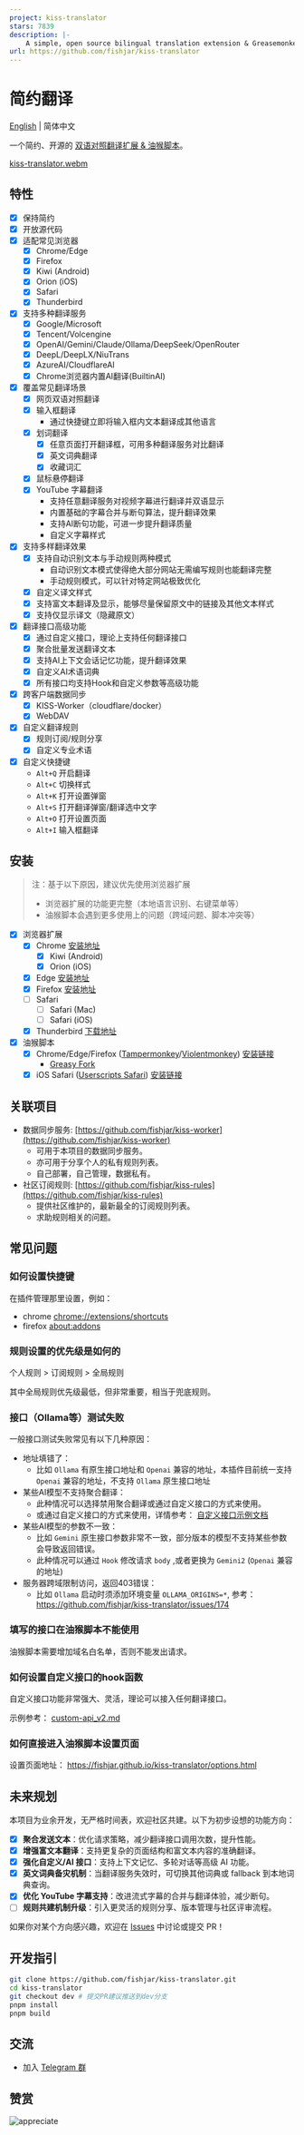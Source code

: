 ```yaml
---
project: kiss-translator
stars: 7839
description: |-
    A simple, open source bilingual translation extension & Greasemonkey script (一个简约、开源的 双语对照翻译扩展 & 油猴脚本)
url: https://github.com/fishjar/kiss-translator
---
```


# 简约翻译

[English](README.en.md) | 简体中文

一个简约、开源的 [双语对照翻译扩展 & 油猴脚本](https://github.com/fishjar/kiss-translator)。

[kiss-translator.webm](https://github.com/fishjar/kiss-translator/assets/1157624/f7ba8a5c-e4a8-4d5a-823a-5c5c67a0a47f)

## 特性

- [x] 保持简约
- [x] 开放源代码
- [x] 适配常见浏览器
  - [x] Chrome/Edge
  - [x] Firefox
  - [x] Kiwi (Android)
  - [x] Orion (iOS)
  - [x] Safari
  - [x] Thunderbird
- [x] 支持多种翻译服务
  - [x] Google/Microsoft
  - [x] Tencent/Volcengine
  - [x] OpenAI/Gemini/Claude/Ollama/DeepSeek/OpenRouter
  - [x] DeepL/DeepLX/NiuTrans
  - [x] AzureAI/CloudflareAI
  - [x] Chrome浏览器内置AI翻译(BuiltinAI)
- [x] 覆盖常见翻译场景
  - [x] 网页双语对照翻译
  - [x] 输入框翻译
    - 通过快捷键立即将输入框内文本翻译成其他语言
  - [x] 划词翻译
    - [x] 任意页面打开翻译框，可用多种翻译服务对比翻译
    - [x] 英文词典翻译
    - [x] 收藏词汇
  - [x] 鼠标悬停翻译
  - [x] YouTube 字幕翻译
    - 支持任意翻译服务对视频字幕进行翻译并双语显示
    - 内置基础的字幕合并与断句算法，提升翻译效果
    - 支持AI断句功能，可进一步提升翻译质量
    - 自定义字幕样式
- [x] 支持多样翻译效果
  - [x] 支持自动识别文本与手动规则两种模式
    - 自动识别文本模式使得绝大部分网站无需编写规则也能翻译完整
    - 手动规则模式，可以针对特定网站极致优化
  - [x] 自定义译文样式
  - [x] 支持富文本翻译及显示，能够尽量保留原文中的链接及其他文本样式
  - [x] 支持仅显示译文（隐藏原文）
- [x] 翻译接口高级功能
  - [x] 通过自定义接口，理论上支持任何翻译接口
  - [x] 聚合批量发送翻译文本
  - [x] 支持AI上下文会话记忆功能，提升翻译效果
  - [x] 自定义AI术语词典
  - [x] 所有接口均支持Hook和自定义参数等高级功能
- [x] 跨客户端数据同步
  - [x] KISS-Worker（cloudflare/docker）
  - [x] WebDAV
- [x] 自定义翻译规则
  - [x] 规则订阅/规则分享
  - [x] 自定义专业术语
- [x] 自定义快捷键
  - `Alt+Q` 开启翻译
  - `Alt+C` 切换样式
  - `Alt+K` 打开设置弹窗
  - `Alt+S` 打开翻译弹窗/翻译选中文字
  - `Alt+O` 打开设置页面
  - `Alt+I` 输入框翻译

## 安装

> 注：基于以下原因，建议优先使用浏览器扩展
>
> - 浏览器扩展的功能更完整（本地语言识别、右键菜单等）
> - 油猴脚本会遇到更多使用上的问题（跨域问题、脚本冲突等）

- [x] 浏览器扩展
  - [x] Chrome [安装地址](https://chrome.google.com/webstore/detail/kiss-translator/bdiifdefkgmcblbcghdlonllpjhhjgof?hl=zh-CN)
    - [x] Kiwi (Android)
    - [x] Orion (iOS)
  - [x] Edge [安装地址](https://microsoftedge.microsoft.com/addons/detail/%E7%AE%80%E7%BA%A6%E7%BF%BB%E8%AF%91/jemckldkclkinpjighnoilpbldbdmmlh?hl=zh-CN)
  - [x] Firefox [安装地址](https://addons.mozilla.org/zh-CN/firefox/addon/kiss-translator/)
  - [ ] Safari
    - [ ] Safari (Mac)
    - [ ] Safari (iOS) 
  - [x] Thunderbird [下载地址](https://github.com/fishjar/kiss-translator/releases)
- [x] 油猴脚本
  - [x] Chrome/Edge/Firefox ([Tampermonkey](https://www.tampermonkey.net/)/[Violentmonkey](https://violentmonkey.github.io/)) [安装链接](https://fishjar.github.io/kiss-translator/kiss-translator.user.js)
    - [Greasy Fork](https://greasyfork.org/zh-CN/scripts/472840-kiss-translator)
  - [x] iOS Safari ([Userscripts Safari](https://github.com/quoid/userscripts)) [安装链接](https://fishjar.github.io/kiss-translator/kiss-translator-ios-safari.user.js)

## 关联项目

- 数据同步服务: [https://github.com/fishjar/kiss-worker](https://github.com/fishjar/kiss-worker)
  - 可用于本项目的数据同步服务。
  - 亦可用于分享个人的私有规则列表。
  - 自己部署，自己管理，数据私有。
- 社区订阅规则: [https://github.com/fishjar/kiss-rules](https://github.com/fishjar/kiss-rules)
  - 提供社区维护的，最新最全的订阅规则列表。
  - 求助规则相关的问题。

## 常见问题

### 如何设置快捷键

在插件管理那里设置，例如： 

- chrome [chrome://extensions/shortcuts](chrome://extensions/shortcuts)
- firefox [about:addons](about:addons)

### 规则设置的优先级是如何的

个人规则 > 订阅规则 > 全局规则

其中全局规则优先级最低，但非常重要，相当于兜底规则。

### 接口（Ollama等）测试失败

一般接口测试失败常见有以下几种原因：

- 地址填错了：
  - 比如 `Ollama` 有原生接口地址和 `Openai` 兼容的地址，本插件目前统一支持 `Openai` 兼容的地址，不支持 `Ollama` 原生接口地址
- 某些AI模型不支持聚合翻译：
  - 此种情况可以选择禁用聚合翻译或通过自定义接口的方式来使用。
  - 或通过自定义接口的方式来使用，详情参考： [自定义接口示例文档](https://github.com/fishjar/kiss-translator/blob/master/custom-api_v2.md)
- 某些AI模型的参数不一致：
  - 比如 `Gemini` 原生接口参数非常不一致，部分版本的模型不支持某些参数会导致返回错误。
  - 此种情况可以通过 `Hook` 修改请求 `body` ,或者更换为 `Gemini2` (`Openai` 兼容的地址)
- 服务器跨域限制访问，返回403错误：
  - 比如 `Ollama` 启动时须添加环境变量 `OLLAMA_ORIGINS=*`, 参考：https://github.com/fishjar/kiss-translator/issues/174

### 填写的接口在油猴脚本不能使用

油猴脚本需要增加域名白名单，否则不能发出请求。

### 如何设置自定义接口的hook函数

自定义接口功能非常强大、灵活，理论可以接入任何翻译接口。

示例参考： [custom-api_v2.md](https://github.com/fishjar/kiss-translator/blob/master/custom-api_v2.md)

### 如何直接进入油猴脚本设置页面

设置页面地址： https://fishjar.github.io/kiss-translator/options.html

## 未来规划 

 本项目为业余开发，无严格时间表，欢迎社区共建。以下为初步设想的功能方向：

- [x] **聚合发送文本**：优化请求策略，减少翻译接口调用次数，提升性能。
- [x] **增强富文本翻译**：支持更复杂的页面结构和富文本内容的准确翻译。
- [x] **强化自定义/AI 接口**：支持上下文记忆、多轮对话等高级 AI 功能。
- [x] **英文词典备灾机制**：当翻译服务失效时，可切换其他词典或 fallback 到本地词典查询。
- [x] **优化 YouTube 字幕支持**：改进流式字幕的合并与翻译体验，减少断句。
- [ ] **规则共建机制升级**：引入更灵活的规则分享、版本管理与社区评审流程。
 
 如果你对某个方向感兴趣，欢迎在 [Issues](https://github.com/fishjar/kiss-translator/issues) 中讨论或提交 PR！

## 开发指引

```sh
git clone https://github.com/fishjar/kiss-translator.git
cd kiss-translator
git checkout dev # 提交PR建议推送到dev分支
pnpm install
pnpm build
```

## 交流

- 加入 [Telegram 群](https://t.me/+RRCu_4oNwrM2NmFl)

## 赞赏

![appreciate](https://github.com/fishjar/kiss-translator/assets/1157624/ebaecabe-2934-4172-8085-af236f5ee399)

